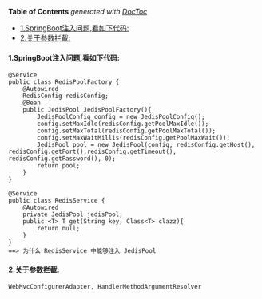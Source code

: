 <!-- START doctoc generated TOC please keep comment here to allow auto update -->
<!-- DON'T EDIT THIS SECTION, INSTEAD RE-RUN doctoc TO UPDATE -->
**Table of Contents**  *generated with [DocToc](https://github.com/thlorenz/doctoc)*

- [1.SpringBoot注入问题,看如下代码:](#1springboot%E6%B3%A8%E5%85%A5%E9%97%AE%E9%A2%98%E7%9C%8B%E5%A6%82%E4%B8%8B%E4%BB%A3%E7%A0%81)
- [2.关于参数拦截:](#2%E5%85%B3%E4%BA%8E%E5%8F%82%E6%95%B0%E6%8B%A6%E6%88%AA)

<!-- END doctoc generated TOC please keep comment here to allow auto update -->

#### 1.SpringBoot注入问题,看如下代码:
	@Service
	public class RedisPoolFactory {
	    @Autowired
	    RedisConfig redisConfig;
	    @Bean
	    public JedisPool JedisPoolFactory(){
	        JedisPoolConfig config = new JedisPoolConfig();
	        config.setMaxIdle(redisConfig.getPoolMaxIdle());
	        config.setMaxTotal(redisConfig.getPoolMaxTotal());
	        config.setMaxWaitMillis(redisConfig.getPoolMaxWait());
	        JedisPool pool = new JedisPool(config, redisConfig.getHost(), redisConfig.getPort(),redisConfig.getTimeout(), redisConfig.getPassword(), 0);
	        return pool;
	    }
	}

	@Service
	public class RedisService {
	    @Autowired
	    private JedisPool jedisPool;
	    public <T> T get(String key, Class<T> clazz){
	        return null;
	    }
	}
	==> 为什么 RedisService 中能够注入 JedisPool
#### 2.关于参数拦截:
    WebMvcConfigurerAdapter, HandlerMethodArgumentResolver

